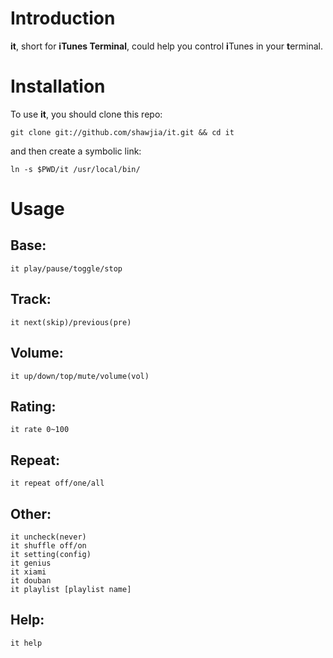 # Introduction

**it**, short for **iTunes Terminal**, could help you control **i**Tunes in your **t**erminal.

# Installation

To use **it**, you should clone this repo:

    git clone git://github.com/shawjia/it.git && cd it

and then create a symbolic link:

    ln -s $PWD/it /usr/local/bin/

# Usage

## Base:

    it play/pause/toggle/stop

## Track:

    it next(skip)/previous(pre)

## Volume:

    it up/down/top/mute/volume(vol)

## Rating:

    it rate 0~100

## Repeat:

    it repeat off/one/all

## Other:

    it uncheck(never)
    it shuffle off/on
    it setting(config)
    it genius
    it xiami
    it douban
    it playlist [playlist name]

## Help:

    it help
